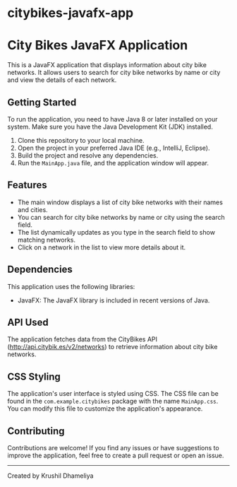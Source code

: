 # citybikes-javafx-app

# City Bikes JavaFX Application

This is a JavaFX application that displays information about city bike networks. It allows users to search for city bike networks by name or city and view the details of each network.

## Getting Started

To run the application, you need to have Java 8 or later installed on your system. Make sure you have the Java Development Kit (JDK) installed.

1. Clone this repository to your local machine.
2. Open the project in your preferred Java IDE (e.g., IntelliJ, Eclipse).
3. Build the project and resolve any dependencies.
4. Run the `MainApp.java` file, and the application window will appear.

## Features

- The main window displays a list of city bike networks with their names and cities.
- You can search for city bike networks by name or city using the search field.
- The list dynamically updates as you type in the search field to show matching networks.
- Click on a network in the list to view more details about it.

## Dependencies

This application uses the following libraries:

- JavaFX: The JavaFX library is included in recent versions of Java.

## API Used

The application fetches data from the CityBikes API (http://api.citybik.es/v2/networks) to retrieve information about city bike networks.

## CSS Styling

The application's user interface is styled using CSS. The CSS file can be found in the `com.example.citybikes` package with the name `MainApp.css`. You can modify this file to customize the application's appearance.

## Contributing

Contributions are welcome! If you find any issues or have suggestions to improve the application, feel free to create a pull request or open an issue.

---
Created by Krushil Dhameliya
